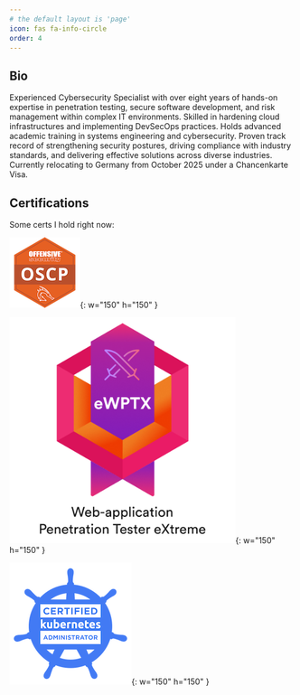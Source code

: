 ```yaml
---
# the default layout is 'page'
icon: fas fa-info-circle
order: 4
---
```


## Bio

Experienced Cybersecurity Specialist with over eight years of hands-on expertise in penetration testing, secure software development, and risk management within complex IT environments. Skilled in hardening cloud infrastructures and implementing DevSecOps practices. Holds advanced academic training in systems engineering and cybersecurity. Proven track record of strengthening security postures, driving compliance with industry standards, and delivering effective solutions across diverse industries. Currently relocating to Germany from October 2025 under a Chancenkarte Visa.
  
## Certifications

Some certs I hold right now:

![](/assets/img/certs/offensive-security-certified-professional-oscp.png){: w="150" h="150" }

![](/assets/img/certs/d8568b67-8882-4aa8-9445-452af383b5c7.png){: w="150" h="150" }

![](/assets/img/certs/cka-certified-kubernetes-administrator.png){: w="150" h="150" }